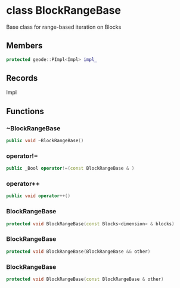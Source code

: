 # class BlockRangeBase


 Base class for range-based iteration on Blocks



## Members

```cpp
protected geode::PImpl<Impl> impl_
```



## Records

Impl



## Functions

### ~BlockRangeBase

```cpp
public void ~BlockRangeBase()
```


### operator!=

```cpp
public _Bool operator!=(const BlockRangeBase & )
```


### operator++

```cpp
public void operator++()
```


### BlockRangeBase

```cpp
protected void BlockRangeBase(const Blocks<dimension> & blocks)
```


### BlockRangeBase

```cpp
protected void BlockRangeBase(BlockRangeBase && other)
```


### BlockRangeBase

```cpp
protected void BlockRangeBase(const BlockRangeBase & other)
```




